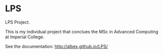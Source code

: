 LPS
===

LPS Project.

This is my individual project that conclues the MSc in Advanced Computing at Imperial College.

See the documentation: http://albex.github.io/LPS/
